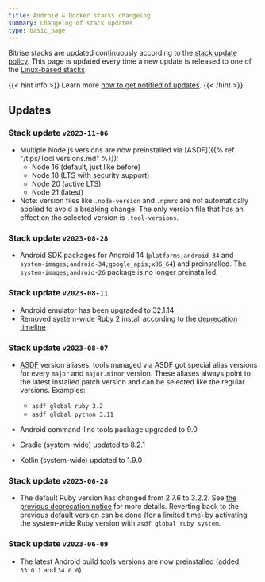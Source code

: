 ```yaml
---
title: Android & Docker stacks changelog
summary: Changelog of stack updates
type: basic_page
---
```


Bitrise stacks are updated continuously according to the [stack update policy](https://devcenter.bitrise.io/en/infrastructure/build-stacks/stack-update-policy.html). This page is updated every time a new update is released to one of the [Linux-based stacks](/platform/linux).

{{< hint info >}}
Learn more [how to get notified of updates](../tips/Get%20notified.md).
{{< /hint >}}

## Updates

### Stack update `v2023-11-06`

- Multiple Node.js versions are now preinstalled via [ASDF]({{% ref "/tips/Tool versions.md" %}}):
  - Node 16 (default, just like before)
  - Node 18 (LTS with security support)
  - Node 20 (active LTS)
  - Node 21 (latest)
- Note: version files like `.node-version` and `.npmrc` are not automatically applied to avoid a breaking change. The only version file that has an effect on the selected version is `.tool-versions`.

### Stack update `v2023-08-28`

- Android SDK packages for Android 14 (`platforms;android-34` and `system-images;android-34;google_apis;x86_64`) and preinstalled. The `system-images;android-26` package is no longer preinstalled.

### Stack update `v2023-08-11`

- Android emulator has been upgraded to 32.1.14
- Removed system-wide Ruby 2 install according to the [deprecation timeline](https://discuss.bitrise.io/t/ruby-2-7-x-deprecation/22544)

### Stack update `v2023-08-07`

- [ASDF](https://asdf-vm.com/) version aliases: tools managed via ASDF got special alias versions for every `major` and `major.minor` version. These aliases always point to the latest installed patch version and can be selected like the regular versions. Examples:

  * `asdf global ruby 3.2`
  * `asdf global python 3.11`

- Android command-line tools package upgraded to 9.0
- Gradle (system-wide) updated to 8.2.1
- Kotlin (system-wide) updated to 1.9.0


### Stack update `v2023-06-28`

- The default Ruby version has changed from 2.7.6 to 3.2.2. See [the previous deprecation notice](https://discuss.bitrise.io/t/ruby-2-7-x-deprecation/22544) for more details. Reverting back to the previous default version can be done (for a limited time) by activating the system-wide Ruby version with `asdf global ruby system`.

### Stack update `v2023-06-09`

- The latest Android build tools versions are now preinstalled (added `33.0.1` and `34.0.0`)



